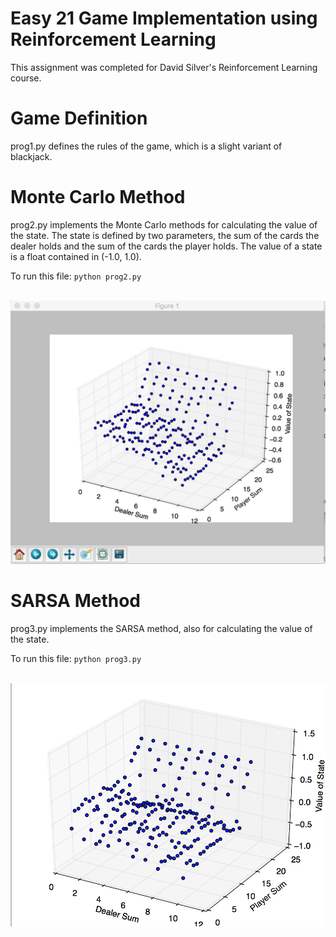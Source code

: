 # Easy 21 Game Implementation using Reinforcement Learning

This assignment was completed for David Silver's Reinforcement Learning course.

# Game Definition

prog1.py defines the rules of the game, which is a slight variant of blackjack.

# Monte Carlo Method

prog2.py implements the Monte Carlo methods for calculating the value of the state. The state is defined by two parameters, the sum of the cards the dealer holds and the sum of the cards the player holds. The value of a state is a float contained in (-1.0, 1.0).

To run this file: `python prog2.py`

<br> <img src="Monte_Carlo_Control.png" alt="Usage Data"/>

# SARSA Method

prog3.py implements the SARSA method, also for calculating the value of the state. 

To run this file: `python prog3.py`

<br> <img src="Sarsa_Control.png" alt="Usage Data"/>
